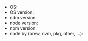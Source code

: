 <!--
Fill the informations below if you are reporting a bug or a malfunction or a strange behavior or a problem in general.
Thank you!
-->

* OS:
* OS version:
* ndm version:
* node version:
* npm version:
* node by (brew, nvm, pkg, other, ...):
